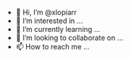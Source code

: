 - 👋 Hi, I’m @xlopiarr
- 👀 I’m interested in ...
- 🌱 I’m currently learning ...
- 💞️ I’m looking to collaborate on ...
- 📫 How to reach me ...

<!---
xlopiarr/xlopiarr is a ✨ special ✨ repository because its `README.md` (this file) appears on your GitHub profile.
You can click the Preview link to take a look at your changes.
--->
